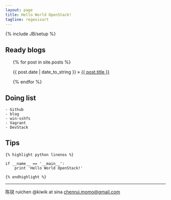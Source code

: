 ```yaml
---
layout: page
title: Hello World OpenStack!
tagline: regexisart
---
```

{% include JB/setup %}

## Ready blogs 

<ul class="posts">
  {% for post in site.posts %}
    <p><span>{{ post.date | date_to_string }}</span> &raquo; <a href="{{ BASE_PATH }}{{ post.url }}">{{ post.title }}</a></p>
  {% endfor %}
</ul>

## Doing list

    - Github
    - blog
    - win-sshfs
    - Vagrant
    - DevStack

## Tips

    {% highlight python linenos %}
    
    if __name__ == '__main__':
        print 'Hello World OpenStack!'
    
    {% endhighlight %}

----------

陈锐 ruichen @kiwik at sina chenrui.momo@gmail.com